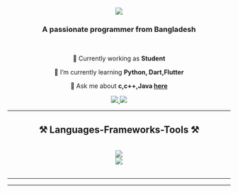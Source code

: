 ﻿

<h1 align="center">
    <img src="https://readme-typing-svg.herokuapp.com/?font=Righteous&size=35&center=true&vCenter=true&width=500&height=70&duration=4000&lines=Hi+There!+👋;+I'm+Junayed+Ahamed!;" />
</h1>

<h3 align="center">A passionate programmer from Bangladesh</h3>

<br/>

<div align="center">
 
 🔭 Currently working as **Student**
 
 🌱 I’m currently learning **Python, Dart,Flutter**

💬 Ask me about **c,c++,Java [here](https://github.com/junayedahamed)**



 </div>
 
<div align="center"> 
  <a href="mailto:junayedahamed.dev@gmail.com">
    <img src="https://img.shields.io/badge/Gmail-333333?style=for-the-badge&logo=gmail&logoColor=red" />
  </a>
  <a href="https://www.linkedin.com/in/junayed-ahamed-561256252" target="_blank">
    <img src="https://img.shields.io/badge/LinkedIn-0077B5?style=for-the-badge&logo=linkedin&logoColor=white"  />
  </a>
  
</div>

 <hr/>
 
<h2 align="center">⚒️ Languages-Frameworks-Tools ⚒️</h2>
<br/>
<div align="center">
    <img src="https://skillicons.dev/icons?i=flutter,vscode,github,figma,git" /><br>
    <img src="https://skillicons.dev/icons?i=python,c,java,cpp,dart" /><br>
</div>

<br/>
<hr/>



<hr/>
